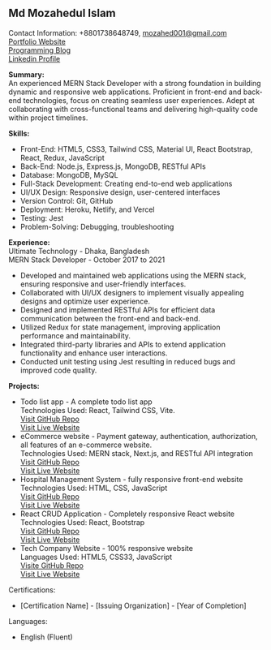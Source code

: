 ## Md Mozahedul Islam <br/>
Contact Information: +8801738648749, mozahed001@gmail.com <br/>
<a target="_blank" href="https://portfolio-mozahedul.vercel.app/">Portfolio Website</a> <br/>
<a href="https://procodelearn.blogspot.com/" target="_blank">Programming Blog</a> <br/>
<a href="https://www.linkedin.com/in/mozahedul27/" target="_blank">Linkedin Profile</a>

**Summary:** <br/>
An experienced MERN Stack Developer with a strong foundation in building dynamic and responsive web applications. Proficient in front-end and back-end technologies, focus on creating seamless user experiences. Adept at collaborating with cross-functional teams and delivering high-quality code within project timelines.

**Skills:**
- Front-End: HTML5, CSS3, Tailwind CSS, Material UI, React Bootstrap, React, Redux, JavaScript
- Back-End: Node.js, Express.js, MongoDB, RESTful APIs
- Database: MongoDB, MySQL
- Full-Stack Development: Creating end-to-end web applications
- UI/UX Design: Responsive design, user-centered interfaces
- Version Control: Git, GitHub
- Deployment: Heroku, Netlify, and Vercel
- Testing: Jest
- Problem-Solving: Debugging, troubleshooting

**Experience:** <br/>
Ultimate Technology - Dhaka, Bangladesh <br/>
MERN Stack Developer - October 2017 to 2021 <br/>
- Developed and maintained web applications using the MERN stack, ensuring responsive and user-friendly interfaces.
- Collaborated with UI/UX designers to implement visually appealing designs and optimize user experience.
- Designed and implemented RESTful APIs for efficient data communication between the front-end and back-end.
- Utilized Redux for state management, improving application performance and maintainability.
- Integrated third-party libraries and APIs to extend application functionality and enhance user interactions.
- Conducted unit testing using Jest resulting in reduced bugs and improved code quality.

**Projects:**
- <span style="color: 'red'">Todo list app - A complete todo list app</span> <br/>
  Technologies Used: React, Tailwind CSS, Vite.<br/>
  <a href="https://github.com/Mozahedul/to-do-app-frontendmentor">Visit GitHub Repo</a><br/>
  <a href="https://to-do-app-frontendmentor.vercel.app/">Visit Live Website</a><br/>
- eCommerce website - Payment gateway, authentication, authorization, all features of an e-commerce website. <br/>
  Technologies Used: MERN stack, Next.js, and RESTful API integration <br/>
  <a href="https://github.com/Mozahedul/eshop">Visit GitHub Repo</a><br/>
  <a href="https://eshop-tawny-seven.vercel.app/">Visit Live Website</a> <br/>
- Hospital Management System - fully responsive front-end website <br/>
  Technologies Used: HTML, CSS, JavaScript <br/>
  <a target="_blank" href="https://github.com/Mozahedul/hospital-website">Visit GitHub Repo</a><br/>
  <a target="_blank" href="https://mozahedul.github.io/hospital-website/">Visit Live Website</a><br/>
- React CRUD Application - Completely responsive React website <br/>
  Technologies Used: React, Bootstrap <br/>
  <a href="https://github.com/Mozahedul/ecommerce-nodejs-mysql-vite">Visit GitHub Repo</a> <br/>
  <a href="https://react-crud-mozahedul.netlify.app/">Visit Live Website</a>
- Tech Company Website - 100% responsive website <br/>
  Languages Used: HTML5, CSS33, JavaScript <br/>
  <a href="https://github.com/Mozahedul/tech-company">Visite GitHub Repo</a> <br/>
  <a href="https://mozahedul.netlify.app/">Visit Live Website</a><br/>
  
Certifications:
- [Certification Name] - [Issuing Organization] - [Year of Completion]

Languages:
- English (Fluent)


<!---
Mozahedul/Mozahedul is a ✨ special ✨ repository because its `README.md` (this file) appears on your GitHub profile.
You can click the Preview link to take a look at your changes.
--->
